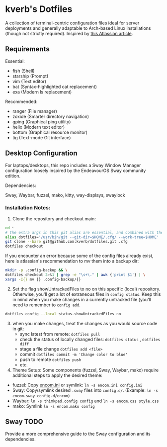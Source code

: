 # kverb's Dotfiles

A collection of terminal-centric configuration files ideal for server deployments and generally adaptable to Arch-based Linux installations (though not strictly required). Inspired by [this Atlassian article](https://www.atlassian.com/git/tutorials/dotfiles).

## Requirements

Essential:

- fish (Shell)
- starship (Prompt)
- vim (Text editor)
- bat (Syntax-highlighted cat replacement)
- exa (Modern ls replacement)

Recommended:

- ranger (File manager)
- zoxide (Smarter directory navigation)
- gping (Graphical ping utility)
- helix (Modern text editor)
- bottom (Graphical resource monitor)
- tig (Text-mode Git interface)

## Desktop Configuration

For laptops/desktops, this repo includes a Sway Window Manager configuration loosely inspired by the EndeavourOS Sway community edition.

Dependencies:

Sway, Waybar, fuzzel, mako, kitty, way-displays, swaylock

### Installation Notes:

1. Clone the repository and checkout main:
```bash
cd ~
# the extra args in this git alias are essential, and combined with the --bare clone are what make this work
alias dotfiles='/usr/bin/git --git-dir=$HOME/.cfg/ --work-tree=$HOME'
git clone --bare git@github.com:kverb/dotfiles.git .cfg
dotfiles checkout
```

  If you encounter an error because some of the config files already exist, here is atlassian's recommendation to mv them into a backup dir:
  ```bash
  mkdir -p .config-backup && \
  dotfiles checkout 2>&1 | grep -e "\s+\." | awk {'print $1'} | \
  xargs -I{} mv {} .config-backup/{}
  ```  

2. Set the flag showUntrackedFiles to no on this specific (local) repository. Otherwise, you'll get a lot of extraneous files in `config status`. Keep this in mind when you make changes in a currently untracked file (you'll need to remember to `config add`. 
```bash
dotfiles config --local status.showUntrackedFiles no
```
3. when you make changes, treat the changes as you would source code in git:
   - sync latest from remote: `dotfiles pull`
   - check the status of locally changed files: `dotfiles status` , `dotfiles diff`
   - stage a file change `dotfiles add <file>`
   - commit `dotfiles commit -m 'Change color to blue'`
   - push to remote `dotfiles push`
   - etc. 
5. Theme Setup: Some components (fuzzel, Sway, Waybar, mako) require additional steps to apply the desired theme:
  - fuzzel: Copy [encom.ini](./.config/fuzzel/encom.ini) or symlink: `ln -s encom.ini config.ini`
  - Sway: Copy/symlink desired `.sway` files into `config.d/`. (Example: `ln -s encom.sway config.d/encom`)
  - Waybar: `ln -s thimkpad.config config` and `ln -s encom.css style.css`
  - mako: Symlink `ln -s encom.mako config`

## Sway TODO

Provide a more comprehensive guide to the Sway configuration and its dependencies.
